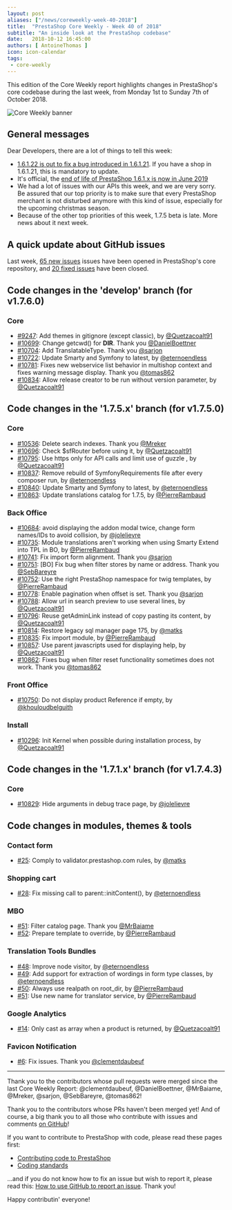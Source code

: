 ```yaml
---
layout: post
aliases: ["/news/coreweekly-week-40-2018"]
title:  "PrestaShop Core Weekly - Week 40 of 2018"
subtitle: "An inside look at the PrestaShop codebase"
date:   2018-10-12 16:45:00
authors: [ AntoineThomas ]
icon: icon-calendar
tags:
 - core-weekly
---
```


This edition of the Core Weekly report highlights changes in PrestaShop's core codebase during the last week, from Monday 1st to Sunday 7th of October 2018.

![Core Weekly banner](/assets/images/2017/04/core_weekly_banner.jpg)


## General messages

Dear Developers, there are a lot of things to tell this week:

* [1.6.1.22 is out to fix a bug introduced in 1.6.1.21](http://build.prestashop.com/news/prestashop-1-6-1-22-maintenance-release/). If you have a shop in 1.6.1.21, this is mandatory to update. 
* It's official, the [end of life of PrestaShop 1.6.1.x is now in June 2019](https://www.prestashop.com/en/blog/Maintenance-extension-PrestaShop-1-6)
* We had a lot of issues with our APIs this week, and we are very sorry. Be assured that our top priority is to make sure that every PrestaShop merchant is not disturbed anymore with this kind of issue, especially for the upcoming christmas season.
* Because of the other top priorities of this week, 1.7.5 beta is late. More news about it next week.


## A quick update about GitHub issues

Last week, [65 new issues](https://github.com/PrestaShop/PrestaShop/issues?utf8=%E2%9C%93&q=is:issue+created:2018-10-01..2018-10-07)  issues have been opened in PrestaShop's core repository, and [20 fixed issues](https://github.com/PrestaShop/PrestaShop/issues?utf8=%E2%9C%93&q=is:issue+label:fixed+closed:2018-10-01..2018-10-07) have been closed.


## Code changes in the 'develop' branch (for v1.7.6.0)

### Core

* [#9247](https://github.com/PrestaShop/PrestaShop/pull/9247): Add themes in gitignore (except classic), by [@Quetzacoalt91](https://github.com/Quetzacoalt91)
* [#10699](https://github.com/PrestaShop/PrestaShop/pull/10699): Change getcwd() for __DIR__. Thank you [@DanielBoettner](https://github.com/DanielBoettner)
* [#10704](https://github.com/PrestaShop/PrestaShop/pull/10704): Add TranslatableType. Thank you [@sarjon](https://github.com/sarjon)
* [#10722](https://github.com/PrestaShop/PrestaShop/pull/10722): Update Smarty and Symfony to latest, by [@eternoendless](https://github.com/eternoendless)
* [#10781](https://github.com/PrestaShop/PrestaShop/pull/10781): Fixes new webservice list behavior in multishop context and fixes warning message display. Thank you [@tomas862](https://github.com/tomas862)
* [#10834](https://github.com/PrestaShop/PrestaShop/pull/10834): Allow release creator to be run without version parameter, by [@Quetzacoalt91](https://github.com/Quetzacoalt91)


## Code changes in the '1.7.5.x' branch (for v1.7.5.0)

### Core

* [#10536](https://github.com/PrestaShop/PrestaShop/pull/10536): Delete search indexes. Thank you [@Mreker](https://github.com/Mreker)
* [#10696](https://github.com/PrestaShop/PrestaShop/pull/10696): Check $sfRouter before using it, by [@Quetzacoalt91](https://github.com/Quetzacoalt91)
* [#10795](https://github.com/PrestaShop/PrestaShop/pull/10795): Use https only for API calls and limit use of guzzle , by [@Quetzacoalt91](https://github.com/Quetzacoalt91)
* [#10837](https://github.com/PrestaShop/PrestaShop/pull/10837): Remove rebuild of SymfonyRequirements file after every composer run, by [@eternoendless](https://github.com/eternoendless)
* [#10840](https://github.com/PrestaShop/PrestaShop/pull/10840): Update Smarty and Symfony to latest, by [@eternoendless](https://github.com/eternoendless)
* [#10863](https://github.com/PrestaShop/PrestaShop/pull/10863): Update translations catalog for 1.7.5, by [@PierreRambaud](https://github.com/PierreRambaud)


### Back Office

* [#10684](https://github.com/PrestaShop/PrestaShop/pull/10684): avoid displaying the addon modal twice, change form names/IDs to avoid collision, by [@jolelievre](https://github.com/jolelievre)
* [#10735](https://github.com/PrestaShop/PrestaShop/pull/10735): Module translations aren't working when using Smarty Extend into TPL in BO, by [@PierreRambaud](https://github.com/PierreRambaud)
* [#10741](https://github.com/PrestaShop/PrestaShop/pull/10741): Fix import form alignment. Thank you [@sarjon](https://github.com/sarjon)
* [#10751](https://github.com/PrestaShop/PrestaShop/pull/10751):  [BO] Fix bug when filter stores by name or address. Thank you [@SebBareyre](https://github.com/SebBareyre)
* [#10752](https://github.com/PrestaShop/PrestaShop/pull/10752): Use the right PrestaShop namespace for twig templates, by [@PierreRambaud](https://github.com/PierreRambaud)
* [#10778](https://github.com/PrestaShop/PrestaShop/pull/10778): Enable pagination when offset is set. Thank you [@sarjon](https://github.com/sarjon)
* [#10788](https://github.com/PrestaShop/PrestaShop/pull/10788): Allow url in search preview to use several lines, by [@Quetzacoalt91](https://github.com/Quetzacoalt91)
* [#10796](https://github.com/PrestaShop/PrestaShop/pull/10796): Reuse getAdminLink instead of copy pasting its content, by [@Quetzacoalt91](https://github.com/Quetzacoalt91)
* [#10814](https://github.com/PrestaShop/PrestaShop/pull/10814): Restore legacy sql manager page 175, by [@matks](https://github.com/matks)
* [#10835](https://github.com/PrestaShop/PrestaShop/pull/10835): Fix import module, by [@PierreRambaud](https://github.com/PierreRambaud)
* [#10857](https://github.com/PrestaShop/PrestaShop/pull/10857): Use parent javascripts used for displaying help, by [@Quetzacoalt91](https://github.com/Quetzacoalt91)
* [#10862](https://github.com/PrestaShop/PrestaShop/pull/10862): Fixes bug when filter reset functionality sometimes does not work. Thank you [@tomas862](https://github.com/tomas862)


### Front Office

* [#10750](https://github.com/PrestaShop/PrestaShop/pull/10750): Do not display product Reference if empty, by [@khouloudbelguith](https://github.com/khouloudbelguith)


### Install

* [#10296](https://github.com/PrestaShop/PrestaShop/pull/10296): Init Kernel when possible during installation process, by [@Quetzacoalt91](https://github.com/Quetzacoalt91)


##  Code changes in the '1.7.1.x' branch (for v1.7.4.3)

### Core

* [#10829](https://github.com/PrestaShop/PrestaShop/pull/10829): Hide arguments in debug trace page, by [@jolelievre](https://github.com/jolelievre)


## Code changes in modules, themes & tools

### Contact form

* [#25](https://github.com/PrestaShop/contactform/pull/25): Comply to validator.prestashop.com rules, by [@matks](https://github.com/matks)


### Shopping cart

* [#28](https://github.com/PrestaShop/ps_shoppingcart/pull/28): Fix missing call to parent::initContent(), by [@eternoendless](https://github.com/eternoendless)


### MBO

* [#51](https://github.com/PrestaShop/ps_mbo/pull/51): Filter catalog page. Thank you [@MrBaiame](https://github.com/MrBaiame)
* [#52](https://github.com/PrestaShop/ps_mbo/pull/52): Prepare template to override, by [@PierreRambaud](https://github.com/PierreRambaud)


### Translation Tools Bundles

* [#48](https://github.com/PrestaShop/TranslationToolsBundle/pull/48): Improve node visitor, by [@eternoendless](https://github.com/eternoendless)
* [#49](https://github.com/PrestaShop/TranslationToolsBundle/pull/49): Add support for extraction of wordings in form type classes, by [@eternoendless](https://github.com/eternoendless)
* [#50](https://github.com/PrestaShop/TranslationToolsBundle/pull/50): Always use realpath on root_dir, by [@PierreRambaud](https://github.com/PierreRambaud)
* [#51](https://github.com/PrestaShop/TranslationToolsBundle/pull/51): Use new name for translator service, by [@PierreRambaud](https://github.com/PierreRambaud)


### Google Analytics

* [#14](https://github.com/PrestaShop/ps_googleanalytics/pull/14): Only cast as array when a product is returned, by [@Quetzacoalt91](https://github.com/Quetzacoalt91)


### Favicon Notification

* [#6](https://github.com/PrestaShop/ps_faviconnotificationbo/pull/6): Fix issues. Thank you [@clementdaubeuf](https://github.com/clementdaubeuf)


<hr />

Thank you to the contributors whose pull requests were merged since the last Core Weekly Report: @clementdaubeuf, @DanielBoettner, @MrBaiame, @Mreker, @sarjon, @SebBareyre, @tomas862!

Thank you to the contributors whose PRs haven't been merged yet! And of course, a big thank you to all those who contribute with issues and comments [on GitHub](https://github.com/PrestaShop/PrestaShop)!

If you want to contribute to PrestaShop with code, please read these pages first:

 * [Contributing code to PrestaShop](https://devdocs.prestashop.com/1.7/contribute/contribution-guidelines/)
 * [Coding standards](https://devdocs.prestashop.com/1.7/development/coding-standards/)

...and if you do not know how to fix an issue but wish to report it, please read this: [How to use GitHub to report an issue](https://devdocs.prestashop.com/1.7/contribute/contribute-reporting-issues/). Thank you!

Happy contributin' everyone!

